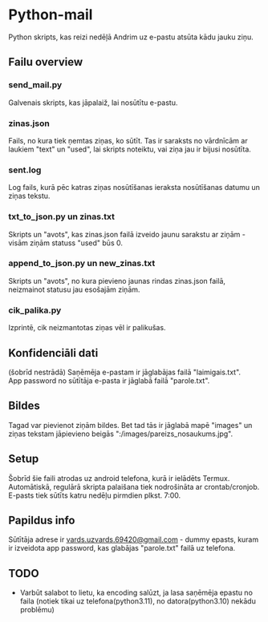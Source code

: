 # Python-mail
Python skripts, kas reizi nedēļā Andrim uz e-pastu atsūta kādu jauku ziņu.

## Failu overview
### send_mail.py
Galvenais skripts, kas jāpalaiž, lai nosūtītu e-pastu.

### zinas.json
Fails, no kura tiek ņemtas ziņas, ko sūtīt. Tas ir saraksts no vārdnīcām 
ar laukiem "text" un "used", lai skripts noteiktu, vai ziņa jau ir bijusi nosūtīta.

### sent.log
Log fails, kurā pēc katras ziņas nosūtīšanas ieraksta nosūtīšanas datumu un ziņas tekstu.

### txt_to_json.py un zinas.txt
Skripts un "avots", kas zinas.json failā izveido jaunu sarakstu ar ziņām - visām ziņām statuss "used" būs 0.

### append_to_json.py un new_zinas.txt
Skripts un "avots", no kura pievieno jaunas rindas zinas.json failā, neizmainot statusu jau esošajām ziņām.

### cik_palika.py
Izprintē, cik neizmantotas ziņas vēl ir palikušas.

## Konfidenciāli dati
(šobrīd nestrādā) Saņēmēja e-pastam ir jāglabājas failā "laimigais.txt".  
App password no sūtītāja e-pasta ir jāglabā failā "parole.txt".

## Bildes
Tagad var pievienot ziņām bildes. Bet tad tās ir jāglabā mapē "images" un
ziņas tekstam jāpievieno beigās ":/images/pareizs_nosaukums.jpg".

## Setup
Šobrīd šie faili atrodas uz android telefona, kurā ir ielādēts Termux. 
Automātiskā, regulārā skripta palaišana tiek nodrošināta ar crontab/cronjob. 
E-pasts tiek sūtīts katru nedēļu pirmdien plkst. 7:00.

## Papildus info
Sūtītāja adrese ir vards.uzvards.69420@gmail.com - dummy epasts, 
kuram ir izveidota app password, kas glabājas "parole.txt" failā uz telefona.

## TODO
- Varbūt salabot to lietu, ka encoding salūzt, ja lasa saņēmēja epastu no faila (notiek tikai uz telefona(python3.11), no datora(python3.10) nekādu problēmu) 
